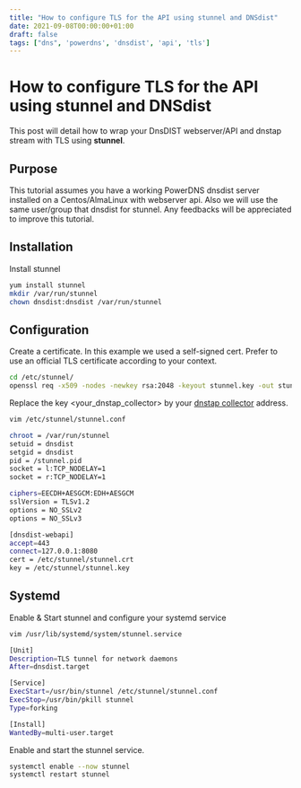 ```yaml
---
title: "How to configure TLS for the API using stunnel and DNSdist"
date: 2021-09-08T00:00:00+01:00
draft: false
tags: ["dns", 'powerdns', 'dnsdist', 'api', 'tls']
---
```


# How to configure TLS for the API using stunnel and DNSdist

This post will detail how to wrap your DnsDIST webserver/API and dnstap stream with TLS using **stunnel**.

## Purpose

This tutorial assumes you have a working PowerDNS dnsdist server installed on a Centos/AlmaLinux with webserver api. Also we will use the same user/group that dnsdist for stunnel. 
Any feedbacks will be appreciated to improve this tutorial.

## Installation

Install stunnel

```bash
yum install stunnel
mkdir /var/run/stunnel
chown dnsdist:dnsdist /var/run/stunnel
```
## Configuration

Create a certificate. In this example we used a self-signed cert. Prefer to use an official TLS certificate according to your context.

```bash
cd /etc/stunnel/
openssl req -x509 -nodes -newkey rsa:2048 -keyout stunnel.key -out stunnel.crt

```

Replace the key <your_dnstap_collector> by your [dnstap collector](https://github.com/dmachard/go-dnscollector) address.

```bash
vim /etc/stunnel/stunnel.conf

chroot = /var/run/stunnel
setuid = dnsdist
setgid = dnsdist
pid = /stunnel.pid
socket = l:TCP_NODELAY=1
socket = r:TCP_NODELAY=1

ciphers=EECDH+AESGCM:EDH+AESGCM
sslVersion = TLSv1.2
options = NO_SSLv2
options = NO_SSLv3

[dnsdist-webapi]
accept=443
connect=127.0.0.1:8080
cert = /etc/stunnel/stunnel.crt
key = /etc/stunnel/stunnel.key
```

## Systemd

Enable & Start stunnel and configure your systemd service

```bash
vim /usr/lib/systemd/system/stunnel.service

[Unit]
Description=TLS tunnel for network daemons
After=dnsdist.target

[Service]
ExecStart=/usr/bin/stunnel /etc/stunnel/stunnel.conf
ExecStop=/usr/bin/pkill stunnel
Type=forking

[Install]
WantedBy=multi-user.target
```

Enable and start the stunnel service.

```bash
systemctl enable --now stunnel
systemctl restart stunnel
```

